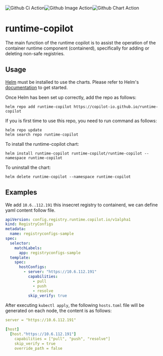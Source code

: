 ![Github Ci Action](https://github.com/copilot-io/runtime-copilot/actions/workflows/ci.yml/badge.svg)![Github Image Action](https://github.com/copilot-io/runtime-copilot/actions/workflows/push-images.yml/badge.svg)![Github Chart Action](https://github.com/copilot-io/runtime-copilot/actions/workflows/release.yml/badge.svg)

# runtime-copilot
The main function of the runtime copilot is to assist the operation of the container runtime component (containerd), specifically for adding or deleting non-safe registries.

## Usage

[Helm](https://helm.sh) must be installed to use the charts.  Please refer to
Helm's [documentation](https://helm.sh/docs) to get started.

Once Helm has been set up correctly, add the repo as follows:

    helm repo add runtime-copilot https://copilot-io.github.io/runtime-copilot

If you is first time to use this repo, you need to run command as follows:

    helm repo update
    helm search repo runtime-copilot

To install the runtime-copilot chart:

    helm install runtime-copilot runtime-copilot/runtime-copilot --namespace runtime-copilot

To uninstall the chart:

    helm delete runtime-copilot --namespace runtime-copilot

## Examples

We add `10.6..112.191` this insecret registry to containerd, we can define yaml content follow file.

```yaml
apiVersion: config.registry.runtime.copilot.io/v1alpha1
kind: RegistryConfigs
metadata:
  name: registryconfigs-sample
spec:
  selector:
    matchLabels:
      app: registryconfigs-sample
  template:
    spec:
      hostConfigs:
        - server: "https://10.6.112.191"
          capabilities:
            - pull
            - push
            - resolve
          skip_verify: true
```


After executing `kubectl apply`, the following `hosts.toml` file will be generated on each node, the content is as follows: 

```yaml
server = "https://10.6.112.191"

[host]
  [host."https://10.6.112.191"]
    capabilities = ["pull", "push", "resolve"]
    skip_verify = true
    override_path = false
```

